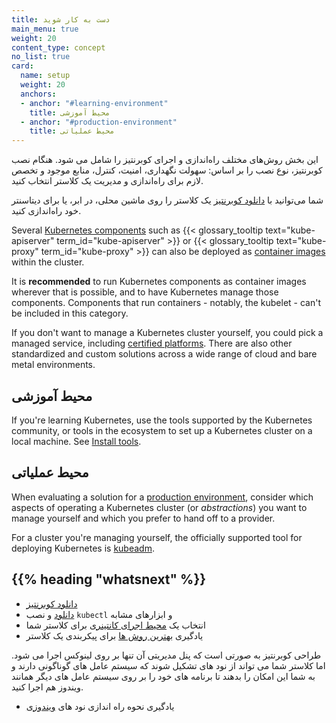 ```yaml
---
title: دست به کار شوید
main_menu: true
weight: 20
content_type: concept
no_list: true
card:
  name: setup
  weight: 20
  anchors:
  - anchor: "#learning-environment"
    title: محیط آموزشی
  - anchor: "#production-environment"
    title: محیط عملیاتی  
---
```


<!-- overview -->

این بخش روش‌های مختلف راه‌اندازی و اجرای کوبرنتیز را شامل می شود.
هنگام نصب کوبرنتیز، نوع نصب را بر اساس: سهولت نگهداری، امنیت، کنترل، منابع موجود و تخصص لازم برای راه‌اندازی و مدیریت یک کلاستر انتخاب کنید.


شما می‌توانید با [دانلود کوبرنتیز](/releases/download/) یک کلاستر را روی ماشین محلی، در ابر، یا برای دیتاسنتر خود راه‌اندازی کنید.

Several [Kubernetes components](/docs/concepts/overview/components/) such as {{< glossary_tooltip text="kube-apiserver" term_id="kube-apiserver" >}} or {{< glossary_tooltip text="kube-proxy" term_id="kube-proxy" >}} can also be
deployed as [container images](/releases/download/#container-images) within the cluster.

It is **recommended** to run Kubernetes components as container images wherever
that is possible, and to have Kubernetes manage those components.
Components that run containers - notably, the kubelet - can't be included in this category.

If you don't want to manage a Kubernetes cluster yourself, you could pick a managed service, including
[certified platforms](/docs/setup/production-environment/turnkey-solutions/).
There are also other standardized and custom solutions across a wide range of cloud and
bare metal environments.

<!-- body -->

## محیط آموزشی

If you're learning Kubernetes, use the tools supported by the Kubernetes community,
or tools in the ecosystem to set up a Kubernetes cluster on a local machine.
See [Install tools](/docs/tasks/tools/).

## محیط عملیاتی

When evaluating a solution for a
[production environment](/docs/setup/production-environment/), consider which aspects of
operating a Kubernetes cluster (or _abstractions_) you want to manage yourself and which you
prefer to hand off to a provider.

For a cluster you're managing yourself, the officially supported tool
for deploying Kubernetes is [kubeadm](/docs/setup/production-environment/tools/kubeadm/).

## {{% heading "whatsnext" %}}

- [دانلود کوبرنتیز](/releases/download/)
- [دانلود](/docs/tasks/tools/) و نصب `kubectl` و ابزارهای مشابه
- انتخاب یک [محیط اجرای کانتینری](/docs/setup/production-environment/container-runtimes/) برای کلاستر شما
- یادگیری [بهترین روش ها](/docs/setup/best-practices/) برای پیکربندی یک کلاستر


طراحی کوبرنتیز به صورتی است که پنل مدیریتی آن تنها بر روی لینوکس اجرا می شود. اما کلاستر شما می تواند از نود های تشکیل شوند که سیستم عامل های گوناگونی دارند و به شما این امکان را بدهند تا برنامه های خود را بر روی سیستم عامل های دیگر همانند ویندوز هم اجرا کنید.

- یادگیری نحوه راه اندازی نود های [ویندوزی](/docs/concepts/windows/)
